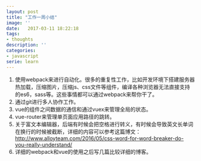 ```yaml
---
layout: post
title: "工作一周小结"
image: ''
date:   2017-03-11 18:22:18
tags:
- thoughts
description: ''
categories:
- javascript
serie: learn
---
```


1. 使用webpack来进行自动化。很多的重复性工作，比如开发环境下搭建服务器热加载，压缩图片，压缩js、css文件等组件，编译各种浏览器无法直接支持的es6，sass等。这些事情都可以通过webpack来帮你干了。
2. 通过git进行多人协作工作。
3. vue的组件之间数据的通信和通过vuex来管理全局的状态。
4. vue-router来管理单页面应用路径的跳转。
5. 关于富文本编辑器，后端有时候会把空格进行转义，有时候会导致英文长单词在换行的时候被截断，详细的内容可以参考这篇博文：http://www.alloyteam.com/2016/05/css-word-for-word-breaker-do-you-really-understand/
6. 详细的webpack和vue的使用之后写几篇比较详细的博客。



